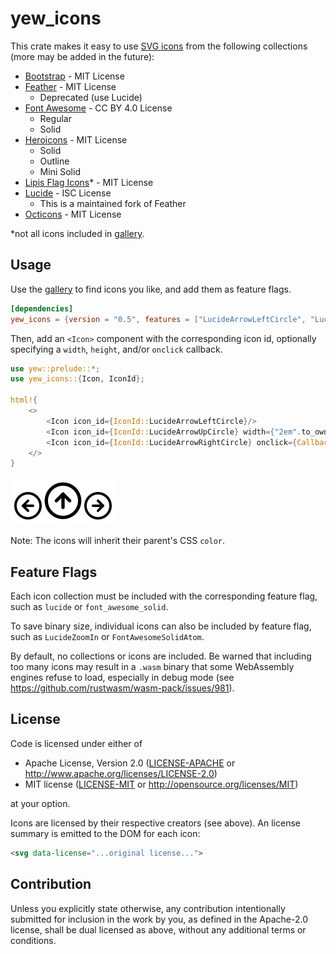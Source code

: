 # yew_icons

This crate makes it easy to use [SVG icons](https://finnbear.github.io/yew_icons/) from the following collections (more may be added in the future):

- [Bootstrap](https://icons.getbootstrap.com/) - MIT License
- [Feather](https://feathericons.com/) - MIT License
  - Deprecated (use Lucide)
- [Font Awesome](https://fontawesome.com/icons) - CC BY 4.0 License
  - Regular
  - Solid
- [Heroicons](https://github.com/tailwindlabs/heroicons) - MIT License
  - Solid
  - Outline
  - Mini Solid
- [Lipis Flag Icons](https://github.com/lipis/flag-icons)* - MIT License
- [Lucide](https://github.com/lucide-icons/lucide) - ISC License
  - This is a maintained fork of Feather
- [Octicons](https://primer.style/octicons/) - MIT License

*not all icons included in [gallery](https://finnbear.github.io/yew_icons/).

## Usage

Use the [gallery](https://finnbear.github.io/yew_icons/) to find icons you like, and add them as feature flags.

```toml
[dependencies]
yew_icons = {version = "0.5", features = ["LucideArrowLeftCircle", "LucideArrowRightCircle", "LucideArrowUpCircle"]}
```

Then, add an `<Icon>` component with the corresponding icon id, optionally specifying a `width`, `height`, and/or `onclick` callback.

```rust
use yew::prelude::*;
use yew_icons::{Icon, IconId};

html!{
    <>
        <Icon icon_id={IconId::LucideArrowLeftCircle}/>
        <Icon icon_id={IconId::LucideArrowUpCircle} width={"2em".to_owned()} height={"2em".to_owned()}/>
        <Icon icon_id={IconId::LucideArrowRightCircle} onclick={Callback::from(|_: MouseEvent| {})}/>
    </>
}
```

![example image](example.png)

Note: The icons will inherit their parent's CSS `color`.

## Feature Flags

Each icon collection must be included with the corresponding feature flag, such as `lucide` or `font_awesome_solid`.

To save binary size, individual icons can also be included by feature flag, such as `LucideZoomIn` or `FontAwesomeSolidAtom`.

By default, no collections or icons are included. Be warned that including too many icons may result in a `.wasm` binary
that some WebAssembly engines refuse to load, especially in debug mode (see https://github.com/rustwasm/wasm-pack/issues/981).

## License

Code is licensed under either of

 * Apache License, Version 2.0
   ([LICENSE-APACHE](LICENSE-APACHE) or http://www.apache.org/licenses/LICENSE-2.0)
 * MIT license
   ([LICENSE-MIT](LICENSE-MIT) or http://opensource.org/licenses/MIT)

at your option.

Icons are licensed by their respective creators (see above). An license summary is emitted to the DOM for each icon:
```html
<svg data-license="...original license...">
```

## Contribution

Unless you explicitly state otherwise, any contribution intentionally submitted
for inclusion in the work by you, as defined in the Apache-2.0 license, shall be
dual licensed as above, without any additional terms or conditions.